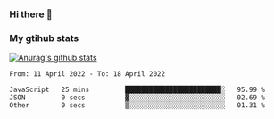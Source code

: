### Hi there 👋

### My gtihub stats

[![Anurag's github stats](https://github-readme-stats.vercel.app/api?username=gaozhidong)](https://github.com/gaozhidong/github-readme-stats)

<!--START_SECTION:waka-->

```text
From: 11 April 2022 - To: 18 April 2022

JavaScript   25 mins         ████████████████████████░   95.99 %
JSON         0 secs          ▓░░░░░░░░░░░░░░░░░░░░░░░░   02.69 %
Other        0 secs          ▒░░░░░░░░░░░░░░░░░░░░░░░░   01.31 %
```

<!--END_SECTION:waka-->